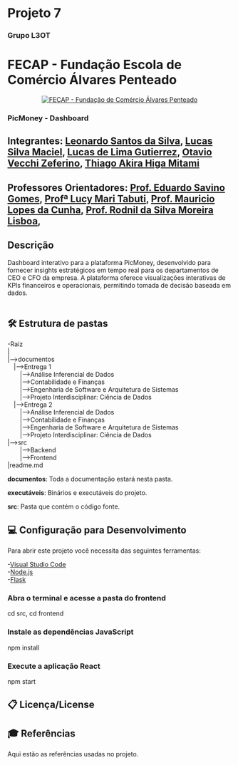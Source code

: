 # Projeto 7
### Grupo L3OT
# FECAP - Fundação Escola de Comércio Álvares Penteado

<p align="center">
<a href= "https://www.fecap.br/"><img src="https://encrypted-tbn0.gstatic.com/images?q=tbn:ANd9GcRhZPrRa89Kma0ZZogxm0pi-tCn_TLKeHGVxywp-LXAFGR3B1DPouAJYHgKZGV0XTEf4AE&usqp=CAU" alt="FECAP - Fundação de Comércio Álvares Penteado" border="0"></a>
</p>

### <p>PicMoney - Dashboard</p>


## Integrantes:  <a href="https://github.com/Leonardoss23">Leonardo Santos da Silva</a>, <a href="https://github.com/LucasSilvaMaciel">Lucas Silva Maciel</a>, <a href="https://github.com/oGubo"> Lucas de Lima Gutierrez</a>,  <a href="https://github.com/OtavioVecchi">Otavio Vecchi Zeferino</a>, <a href="https://github.com/ThiagoAkira0">Thiago Akira Higa Mitami</a>


## Professores Orientadores: <a href="https://www.linkedin.com/in/eduardo-savino/?originalSubdomain=br">Prof. Eduardo Savino Gomes</a>, <a href="https://www.linkedin.com/in/lucymari/?originalSubdomain=br">Profª Lucy Mari Tabuti</a>, <a href="https://www.linkedin.com/in/mauricio-lopes-da-cunha-5630492a/?originalSubdomain=br">Prof. Mauricio Lopes da Cunha</a>, <a href="https://www.researchgate.net/profile/Rodnil-Lisboa-2">Prof. Rodnil da Silva Moreira Lisboa</a>, 

## Descrição
Dashboard interativo para a plataforma PicMoney, desenvolvido para fornecer insights estratégicos em tempo real para os departamentos de CEO e CFO da empresa. A plataforma oferece visualizações interativas de KPIs financeiros e operacionais, permitindo tomada de decisão baseada em dados.
<br><br>

## 🛠 Estrutura de pastas

-Raiz<br>
|<br>
|-->documentos<br>
  &emsp;|-->Entrega 1<br>
    &emsp;&emsp;|-->Análise Inferencial de Dados<br>
    &emsp;&emsp;|-->Contabilidade e Finanças<br>
    &emsp;&emsp;|-->Engenharia de Software e Arquitetura de Sistemas<br>
    &emsp;&emsp;|-->Projeto Interdisciplinar: Ciência de Dados<br>
  &emsp;|-->Entrega 2<br>
    &emsp;&emsp;|-->Análise Inferencial de Dados<br>
    &emsp;&emsp;|-->Contabilidade e Finanças<br>
    &emsp;&emsp;|-->Engenharia de Software e Arquitetura de Sistemas<br>
    &emsp;&emsp;|-->Projeto Interdisciplinar: Ciência de Dados<br>
|-->src<br>
    &emsp;&emsp;|-->Backend<br>
    &emsp;&emsp;|-->Frontend<br>
|readme.md<br>

<b>documentos</b>: Toda a documentação estará nesta pasta.

<b>executáveis</b>: Binários e executáveis do projeto.

<b>src</b>: Pasta que contém o código fonte.


## 💻 Configuração para Desenvolvimento

Para abrir este projeto você necessita das seguintes ferramentas:

-<a href="https://code.visualstudio.com/">Visual Studio Code</a><br>
-<a href="https://www.nodejs.tech/pt-br/download" >Node.js</a><br>
-<a href="https://flask.palletsprojects.com/en/stable/installation/">Flask</a><br>

### Abra o terminal e acesse a pasta do frontend
cd src, cd frontend

### Instale as dependências JavaScript
npm install

### Execute a aplicação React
npm start


## 📋 Licença/License
<p>

</p>

## 🎓 Referências

Aqui estão as referências usadas no projeto.

